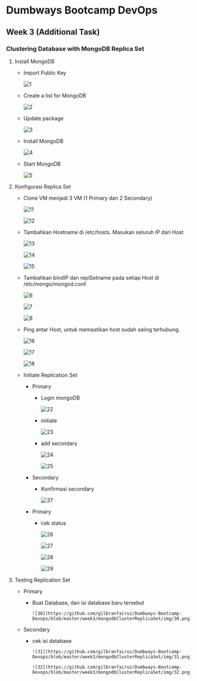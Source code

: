 # Dumbways Bootcamp DevOps
## Week 3 (Additional Task)
### Clustering Database with MongoDB Replica Set

1. Install MongoDB
    - Import Public Key
        
        ![1](https://github.com/gilbranfairuz/Dumbways-Bootcamp-Devops/blob/master/week3/mongodbClusterReplicaSet/img/1.png)

    - Create a list for MongoDB

        ![2](https://github.com/gilbranfairuz/Dumbways-Bootcamp-Devops/blob/master/week3/mongodbClusterReplicaSet/img/2.png)

    - Update package 
        
        ![3](https://github.com/gilbranfairuz/Dumbways-Bootcamp-Devops/blob/master/week3/mongodbClusterReplicaSet/img/3.png)

    - Install MongoDB

        ![4](https://github.com/gilbranfairuz/Dumbways-Bootcamp-Devops/blob/master/week3/mongodbClusterReplicaSet/img/4.png)

    - Start MongoDB

        ![5](https://github.com/gilbranfairuz/Dumbways-Bootcamp-Devops/blob/master/week3/mongodbClusterReplicaSet/img/5.png)

2. Konfigurasi Replica Set
    - Clone VM menjadi 3 VM (1 Primary dan 2 Secondary)

        ![11](https://github.com/gilbranfairuz/Dumbways-Bootcamp-Devops/blob/master/week3/mongodbClusterReplicaSet/img/11.png)

        ![12](https://github.com/gilbranfairuz/Dumbways-Bootcamp-Devops/blob/master/week3/mongodbClusterReplicaSet/img/12.png)


    - Tambahkan Hostname di /etc/hosts. Masukan seluruh IP dari Host

        ![13](https://github.com/gilbranfairuz/Dumbways-Bootcamp-Devops/blob/master/week3/mongodbClusterReplicaSet/img/13.png)

        ![14](https://github.com/gilbranfairuz/Dumbways-Bootcamp-Devops/blob/master/week3/mongodbClusterReplicaSet/img/14.png)

        ![15](https://github.com/gilbranfairuz/Dumbways-Bootcamp-Devops/blob/master/week3/mongodbClusterReplicaSet/img/15.png)

    - Tambahkan bindIP dan replSetname pada setiap Host di /etc/mongo/mongod.conf.

        ![6](https://github.com/gilbranfairuz/Dumbways-Bootcamp-Devops/blob/master/week3/mongodbClusterReplicaSet/img/6.png)

        ![7](https://github.com/gilbranfairuz/Dumbways-Bootcamp-Devops/blob/master/week3/mongodbClusterReplicaSet/img/7.png)

        ![8](https://github.com/gilbranfairuz/Dumbways-Bootcamp-Devops/blob/master/week3/mongodbClusterReplicaSet/img/8.png)

    - Ping antar Host, untuk memastikan host sudah saling terhubung.

        ![16](https://github.com/gilbranfairuz/Dumbways-Bootcamp-Devops/blob/master/week3/mongodbClusterReplicaSet/img/16.png)

        ![17](https://github.com/gilbranfairuz/Dumbways-Bootcamp-Devops/blob/master/week3/mongodbClusterReplicaSet/img/17.png)

        ![18](https://github.com/gilbranfairuz/Dumbways-Bootcamp-Devops/blob/master/week3/mongodbClusterReplicaSet/img/18.png)

    - Initiate Replication Set
      - Primary
        - Login mongoDB

            ![22](https://github.com/gilbranfairuz/Dumbways-Bootcamp-Devops/blob/master/week3/mongodbClusterReplicaSet/img/22.png)

        - initiate 

            ![23](https://github.com/gilbranfairuz/Dumbways-Bootcamp-Devops/blob/master/week3/mongodbClusterReplicaSet/img/23.png)

        - add secondary

            ![24](https://github.com/gilbranfairuz/Dumbways-Bootcamp-Devops/blob/master/week3/mongodbClusterReplicaSet/img/24.png)

            ![25](https://github.com/gilbranfairuz/Dumbways-Bootcamp-Devops/blob/master/week3/mongodbClusterReplicaSet/img/25.png)

      - Secondary
        - Konfirmasi secondary

            ![37](https://github.com/gilbranfairuz/Dumbways-Bootcamp-Devops/blob/master/week3/mongodbClusterReplicaSet/img/37.png)

      - Primary
        - cek status

            ![26](https://github.com/gilbranfairuz/Dumbways-Bootcamp-Devops/blob/master/week3/mongodbClusterReplicaSet/img/26.png)
            
            ![27](https://github.com/gilbranfairuz/Dumbways-Bootcamp-Devops/blob/master/week3/mongodbClusterReplicaSet/img/27.png)
            
            ![28](https://github.com/gilbranfairuz/Dumbways-Bootcamp-Devops/blob/master/week3/mongodbClusterReplicaSet/img/28.png)

            ![29](https://github.com/gilbranfairuz/Dumbways-Bootcamp-Devops/blob/master/week3/mongodbClusterReplicaSet/img/29.png)

3. Testing Replication Set
    - Primary
      - Buat Database, dan isi database baru tersebut
            
            ![30](https://github.com/gilbranfairuz/Dumbways-Bootcamp-Devops/blob/master/week3/mongodbClusterReplicaSet/img/30.png)
  
    - Secondary
      - cek isi database
            
            ![31](https://github.com/gilbranfairuz/Dumbways-Bootcamp-Devops/blob/master/week3/mongodbClusterReplicaSet/img/31.png)

            ![32](https://github.com/gilbranfairuz/Dumbways-Bootcamp-Devops/blob/master/week3/mongodbClusterReplicaSet/img/32.png)
